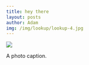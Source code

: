 ```yaml
---
title: hey there
layout: posts
author: Adam
img: /img/lookup/lookup-4.jpg
---
```


<img src="/img/photo.jpg">
<p>
  A photo caption.
</p>
